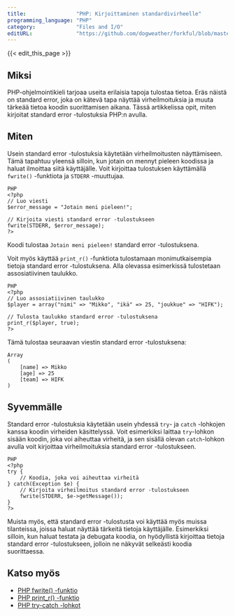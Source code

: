 ```yaml
---
title:                "PHP: Kirjoittaminen standardivirheelle"
programming_language: "PHP"
category:             "Files and I/O"
editURL:              "https://github.com/dogweather/forkful/blob/master/content/fi/php/writing-to-standard-error.md"
---
```


{{< edit_this_page >}}

## Miksi

PHP-ohjelmointikieli tarjoaa useita erilaisia tapoja tulostaa tietoa. Eräs näistä on standard error, joka on kätevä tapa näyttää virheilmoituksia ja muuta tärkeää tietoa koodin suorittamisen aikana. Tässä artikkelissa opit, miten kirjoitat standard error -tulostuksia PHP:n avulla.

## Miten

Usein standard error -tulostuksia käytetään virheilmoitusten näyttämiseen. Tämä tapahtuu yleensä silloin, kun jotain on mennyt pieleen koodissa ja haluat ilmoittaa siitä käyttäjälle. Voit kirjoittaa tulostuksen käyttämällä `fwrite()` -funktiota ja `STDERR` -muuttujaa.

```
PHP
<?php
// Luo viesti
$error_message = "Jotain meni pieleen!";

// Kirjoita viesti standard error -tulostukseen
fwrite(STDERR, $error_message);
?>
```
Koodi tulostaa `Jotain meni pieleen!` standard error -tulostuksena.

Voit myös käyttää `print_r()` -funktiota tulostamaan monimutkaisempia tietoja standard error -tulostuksena. Alla olevassa esimerkissä tulostetaan assosiatiivinen taulukko.

```
PHP
<?php
// Luo assosiatiivinen taulukko
$player = array("nimi" => "Mikko", "ikä" => 25, "joukkue" => "HIFK");

// Tulosta taulukko standard error -tulostuksena
print_r($player, true);
?>
```
Tämä tulostaa seuraavan viestin standard error -tulostuksena:

```
Array
(
    [name] => Mikko
    [age] => 25
    [team] => HIFK
)
```

## Syvemmälle

Standard error -tulostuksia käytetään usein yhdessä `try`- ja `catch` -lohkojen kanssa koodin virheiden käsittelyssä. Voit esimerkiksi laittaa `try`-lohkon sisään koodin, joka voi aiheuttaa virheitä, ja sen sisällä olevan `catch`-lohkon avulla voit kirjoittaa virheilmoituksia standard error -tulostukseen.

```
PHP
<?php
try {
    // Koodia, joka voi aiheuttaa virheitä
} catch(Exception $e) {
    // Kirjoita virheilmoitus standard error -tulostukseen
    fwrite(STDERR, $e->getMessage());
}
?>
```

Muista myös, että standard error -tulostusta voi käyttää myös muissa tilanteissa, joissa haluat näyttää tärkeitä tietoja käyttäjälle. Esimerkiksi silloin, kun haluat testata ja debugata koodia, on hyödyllistä kirjoittaa tietoja standard error -tulostukseen, jolloin ne näkyvät selkeästi koodia suorittaessa.

## Katso myös

- [PHP fwrite() -funktio](https://www.php.net/manual/en/function.fwrite.php)
- [PHP print_r() -funktio](https://www.php.net/manual/en/function.print-r.php)
- [PHP try-catch -lohkot](https://www.php.net/manual/en/language.exceptions.php)